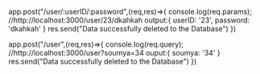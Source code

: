 app.post("/user/:userID/:password",(req,res)=>{
    console.log(req.params); //http://localhost:3000/user/23/dkahkah output:{ userID: '23', password: 'dkahkah' }
    res.send("Data successfully deleted to the Database")
})

app.post("/user",(req,res)=>{
    console.log(req.query); //http://localhost:3000/user?soumya=34 ouput:{ soumya: '34' }
    res.send("Data successfully deleted to the Database")
})

